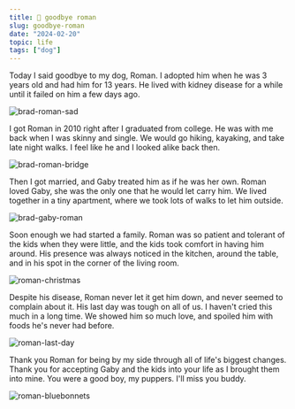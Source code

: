 ```yaml
---
title: 🐶 goodbye roman
slug: goodbye-roman
date: "2024-02-20"
topic: life
tags: ["dog"]
---
```


Today I said goodbye to my dog, Roman. I adopted him when he was 3 years old and had him for 13 years. He lived with kidney disease for a while until it failed on him a few days ago.

![brad-roman-sad][brad-roman-sad]

I got Roman in 2010 right after I graduated from college. He was with me back when I was skinny and single. We would go hiking, kayaking, and take late night walks. I feel like he and I looked alike back then.

![brad-roman-bridge][brad-roman-bridge]

Then I got married, and Gaby treated him as if he was her own. Roman loved Gaby, she was the only one that he would let carry him. We lived together in a tiny apartment, where we took lots of walks to let him outside.

![brad-gaby-roman][brad-gaby-roman]

Soon enough we had started a family. Roman was so patient and tolerant of the kids when they were little, and the kids took comfort in having him around. His presence was always noticed in the kitchen, around the table, and in his spot in the corner of the living room.

![roman-christmas][roman-christmas]

Despite his disease, Roman never let it get him down, and never seemed to complain about it. His last day was tough on all of us. I haven't cried this much in a long time. We showed him so much love, and spoiled him with foods he's never had before.

![roman-last-day][roman-last-day]

Thank you Roman for being by my side through all of life's biggest changes. Thank you for accepting Gaby and the kids into your life as I brought them into mine. You were a good boy, my puppers. I'll miss you buddy.

![roman-bluebonnets][roman-bluebonnets]

[brad-roman-sad]: https://res.cloudinary.com/bradgarropy/image/upload/bradgarropy.com/posts/brad-roman-sad
[brad-roman-bridge]: https://res.cloudinary.com/bradgarropy/image/upload/bradgarropy.com/posts/brad-roman-bridge
[brad-gaby-roman]: https://res.cloudinary.com/bradgarropy/image/upload/bradgarropy.com/posts/brad-gaby-roman
[roman-christmas]: https://res.cloudinary.com/bradgarropy/image/upload/bradgarropy.com/posts/roman-christmas
[roman-last-day]: https://res.cloudinary.com/bradgarropy/image/upload/bradgarropy.com/posts/roman-last-day
[roman-bluebonnets]: https://res.cloudinary.com/bradgarropy/image/upload/bradgarropy.com/posts/roman-bluebonnets
